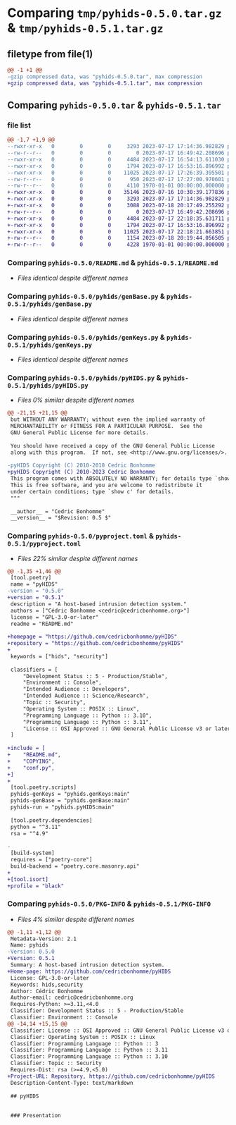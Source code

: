 # Comparing `tmp/pyhids-0.5.0.tar.gz` & `tmp/pyhids-0.5.1.tar.gz`

## filetype from file(1)

```diff
@@ -1 +1 @@
-gzip compressed data, was "pyhids-0.5.0.tar", max compression
+gzip compressed data, was "pyhids-0.5.1.tar", max compression
```

## Comparing `pyhids-0.5.0.tar` & `pyhids-0.5.1.tar`

### file list

```diff
@@ -1,7 +1,9 @@
--rwxr-xr-x   0        0        0     3293 2023-07-17 17:14:36.982829 pyhids-0.5.0/README.md
--rw-r--r--   0        0        0        0 2023-07-17 16:49:42.208696 pyhids-0.5.0/pyhids/__init__.py
--rwxr-xr-x   0        0        0     4484 2023-07-17 16:54:13.611030 pyhids-0.5.0/pyhids/genBase.py
--rwxr-xr-x   0        0        0     1794 2023-07-17 16:53:16.896992 pyhids-0.5.0/pyhids/genKeys.py
--rwxr-xr-x   0        0        0    11025 2023-07-17 17:26:39.395501 pyhids-0.5.0/pyhids/pyHIDS.py
--rw-r--r--   0        0        0      950 2023-07-17 17:27:00.970601 pyhids-0.5.0/pyproject.toml
--rw-r--r--   0        0        0     4110 1970-01-01 00:00:00.000000 pyhids-0.5.0/PKG-INFO
+-rwxr-xr-x   0        0        0    35146 2023-07-16 10:30:39.177836 pyhids-0.5.1/COPYING
+-rwxr-xr-x   0        0        0     3293 2023-07-17 17:14:36.982829 pyhids-0.5.1/README.md
+-rwxr-xr-x   0        0        0     3088 2023-07-18 20:17:49.255292 pyhids-0.5.1/conf.py
+-rw-r--r--   0        0        0        0 2023-07-17 16:49:42.208696 pyhids-0.5.1/pyhids/__init__.py
+-rwxr-xr-x   0        0        0     4484 2023-07-17 22:18:35.631711 pyhids-0.5.1/pyhids/genBase.py
+-rwxr-xr-x   0        0        0     1794 2023-07-17 16:53:16.896992 pyhids-0.5.1/pyhids/genKeys.py
+-rwxr-xr-x   0        0        0    11025 2023-07-17 22:18:21.663851 pyhids-0.5.1/pyhids/pyHIDS.py
+-rw-r--r--   0        0        0     1154 2023-07-18 20:19:44.056505 pyhids-0.5.1/pyproject.toml
+-rw-r--r--   0        0        0     4228 1970-01-01 00:00:00.000000 pyhids-0.5.1/PKG-INFO
```

### Comparing `pyhids-0.5.0/README.md` & `pyhids-0.5.1/README.md`

 * *Files identical despite different names*

### Comparing `pyhids-0.5.0/pyhids/genBase.py` & `pyhids-0.5.1/pyhids/genBase.py`

 * *Files identical despite different names*

### Comparing `pyhids-0.5.0/pyhids/genKeys.py` & `pyhids-0.5.1/pyhids/genKeys.py`

 * *Files identical despite different names*

### Comparing `pyhids-0.5.0/pyhids/pyHIDS.py` & `pyhids-0.5.1/pyhids/pyHIDS.py`

 * *Files 0% similar despite different names*

```diff
@@ -21,15 +21,15 @@
 but WITHOUT ANY WARRANTY; without even the implied warranty of
 MERCHANTABILITY or FITNESS FOR A PARTICULAR PURPOSE.  See the
 GNU General Public License for more details.
 
 You should have received a copy of the GNU General Public License
 along with this program.  If not, see <http://www.gnu.org/licenses/>.
 
-pyHIDS Copyright (C) 2010-2018 Cedric Bonhomme
+pyHIDS Copyright (C) 2010-2023 Cedric Bonhomme
 This program comes with ABSOLUTELY NO WARRANTY; for details type `show w'.
 This is free software, and you are welcome to redistribute it
 under certain conditions; type `show c' for details.
 """
 
 __author__ = "Cedric Bonhomme"
 __version__ = "$Revision: 0.5 $"
```

### Comparing `pyhids-0.5.0/pyproject.toml` & `pyhids-0.5.1/pyproject.toml`

 * *Files 22% similar despite different names*

```diff
@@ -1,35 +1,46 @@
 [tool.poetry]
 name = "pyHIDS"
-version = "0.5.0"
+version = "0.5.1"
 description = "A host-based intrusion detection system."
 authors = ["Cédric Bonhomme <cedric@cedricbonhomme.org>"]
 license = "GPL-3.0-or-later"
 readme = "README.md"
 
+homepage = "https://github.com/cedricbonhomme/pyHIDS"
+repository = "https://github.com/cedricbonhomme/pyHIDS"
+
 keywords = ["hids", "security"]
 
 classifiers = [
     "Development Status :: 5 - Production/Stable",
     "Environment :: Console",
     "Intended Audience :: Developers",
     "Intended Audience :: Science/Research",
     "Topic :: Security",
     "Operating System :: POSIX :: Linux",
     "Programming Language :: Python :: 3.10",
     "Programming Language :: Python :: 3.11",
     "License :: OSI Approved :: GNU General Public License v3 or later (GPLv3+)"
 ]
 
+include = [
+    "README.md",
+    "COPYING",
+    "conf.py",
+]
+
 [tool.poetry.scripts]
 pyhids-genKeys = "pyhids.genKeys:main"
 pyhids-genBase = "pyhids.genBase:main"
 pyhids-run = "pyhids.pyHIDS:main"
 
 [tool.poetry.dependencies]
 python = "^3.11"
 rsa = "^4.9"
 
-
 [build-system]
 requires = ["poetry-core"]
 build-backend = "poetry.core.masonry.api"
+
+[tool.isort]
+profile = "black"
```

### Comparing `pyhids-0.5.0/PKG-INFO` & `pyhids-0.5.1/PKG-INFO`

 * *Files 4% similar despite different names*

```diff
@@ -1,11 +1,12 @@
 Metadata-Version: 2.1
 Name: pyhids
-Version: 0.5.0
+Version: 0.5.1
 Summary: A host-based intrusion detection system.
+Home-page: https://github.com/cedricbonhomme/pyHIDS
 License: GPL-3.0-or-later
 Keywords: hids,security
 Author: Cédric Bonhomme
 Author-email: cedric@cedricbonhomme.org
 Requires-Python: >=3.11,<4.0
 Classifier: Development Status :: 5 - Production/Stable
 Classifier: Environment :: Console
@@ -14,14 +15,15 @@
 Classifier: License :: OSI Approved :: GNU General Public License v3 or later (GPLv3+)
 Classifier: Operating System :: POSIX :: Linux
 Classifier: Programming Language :: Python :: 3
 Classifier: Programming Language :: Python :: 3.11
 Classifier: Programming Language :: Python :: 3.10
 Classifier: Topic :: Security
 Requires-Dist: rsa (>=4.9,<5.0)
+Project-URL: Repository, https://github.com/cedricbonhomme/pyHIDS
 Description-Content-Type: text/markdown
 
 ## pyHIDS
 
 
 ### Presentation
```

